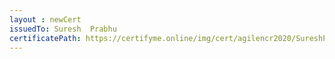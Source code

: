 ```yaml
--- 
layout : newCert 
issuedTo: Suresh  Prabhu 
certificatePath: https://certifyme.online/img/cert/agilencr2020/SureshPrabhu_d3b4e.png
--- 
```

